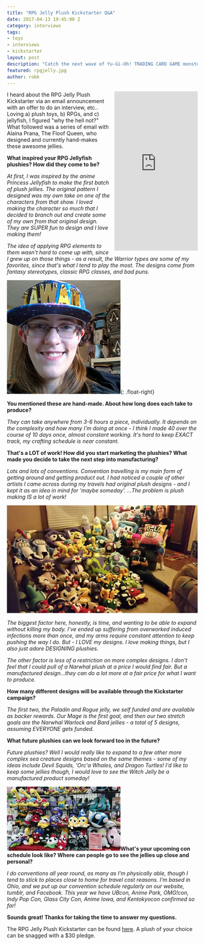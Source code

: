 ```yaml
---
title: "RPG Jelly Plush Kickstarter Q&A"
date: 2017-04-13 19:45:00 Z
category: interviews
tags:
- toys
- interviews
- kickstarter
layout: post
description: "Catch the next wave of Yu-Gi-Oh! TRADING CARD GAME monsters with Starter Deck: Link Strike"
featured: rpgjelly.jpg
author: robk
---
```


<iframe style="float:right;margin-left:10px;" src="https://www.kickstarter.com/projects/1701549395/rpg-jelly-plush-kickstarter/widget/card.html?v=2" width="220" height="420" frameborder="0" scrolling="no"></iframe>I heard about the RPG Jelly Plush Kickstarter via an email announcement with an offer to do an interview, etc.. Loving a) plush toys, b) RPGs, and c) jellyfish, I figured "why the hell not?" What followed was a series of email with Alaina Prana, The Floof Queen, who designed and currently hand-makes these awesome jellies.

**What inspired your RPG Jellyfish plushies? How did they come to be?**

*At first, I was inspired by the anime Princess Jellyfish to make the first batch of plush jellies. The original pattern I designed was my own take on one of the characters from that show. I loved making the character so much that I decided to branch out and create some of my own from that original design. They are SUPER fun to design and I love making them!*

*The idea of applying RPG elements to them wasn't hard to come up with, since I grew up on those things - as a result, the Warrior types are some of my favorites, since that's what I tend to play the most. The designs come from fantasy stereotypes, classic RPG classes, and bad puns.*

![Alaina](/images/rpgjelly/alainaprana.jpg){: .float-right}

**You mentioned these are hand-made. About how long does each take to produce?**

*They can take anywhere from 3-6 hours a piece, individually. It depends on the complexity and how many I'm doing at once - I think I made 40 over the course of 10 days once, almost constant working. It's hard to keep EXACT track, my crafting schedule is near constant.*

**That's a LOT of work! How did you start marketing the plushies? What made you decide to take the next step into manufacturing?**

*Lots and lots of conventions. Convention travelling is my main form of getting around and getting product out. I had noticed a couple of other artists I came across during my travels had original plush designs - and I kept it as an idea in mind for 'maybe someday'. ...The problem is plush making IS a lot of work!*

![TONS of plush](/images/rpgjelly/tons.jpg)

*The biggest factor here, honestly, is time, and wanting to be able to expand without killing my body. I've ended up suffering from overworked induced infections more than once, and my arms require constant attention to keep pushing the way I do. But - I LOVE my designs. I love making things, but I also just adore DESIGNING plushies.*

*The other factor is less of a restriction on more complex designs. I don't feel that I could pull of a Narwhal plush at a price I would find fair. But a manufactured design...they can do a lot more at a fair price for what I want to produce.*

**How many different designs will be available through the Kickstarter campaign?**

*The first two, the Paladin and Rogue jelly, we self funded and are available as backer rewards. Our Mage is the first goal, and then our two stretch goals are the Narwhal Warlock and Bard jellies - a total of 5 designs, assuming EVERYONE gets funded.*

**What future plushies can we look forward too in the future?**

*Future plushies? Well I would really like to expand to a few other more complex sea creature designs based on the same themes - some of my ideas include Devil Squids, 'Orc'a Whales, and Dragon Turtles! I'd like to keep some jellies though, I would love to see the Witch Jelly be a manufactured product someday!*

![Convention Jelly](/images/rpgjelly/convention.jpg)**What's your upcoming con schedule look like? Where can people go to see the jellies up close and personal?**

*I do conventions all year round, as many as I'm physically able, though I tend to stick to places close to home for travel cost reasons. I'm based in Ohio, and we put up our convention schedule regularly on our website, tumblr, and Facebook. This year we have UBcon, Anime Park, OMG!con, Indy Pop Con, Glass City Con, Anime Iowa, and Kentokyocon confirmed so far!*

**Sounds great! Thanks for taking the time to answer my questions.**

The RPG Jelly Plush Kickstarter can be found [here](https://www.kickstarter.com/projects/1701549395/rpg-jelly-plush-kickstarter). A plush of your choice can be snagged with a $30 pledge.

